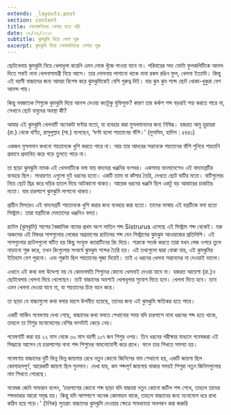 ```yaml
---
extends: _layouts.post
section: content
title: সোনামণিদের খেলার হতে খড়ি
date: ০৬/০৬/২০২০
subtitle: ঝুমঝুমি দিয়ে খেলা শুরু
excerpt: ঝুমঝুমি দিয়ে সোনামণিদের খেলার শুরু
---
```


ছোটবেলায় ঝুমঝুমি নিয়ে খেলাধুলা করেনি এমন লোক খুঁজে পাওয়া যাবে না। পরিবারের সদ্য ফোটা ফুলকলিটিকে আনন্দ দিতে সবাই নানা খেলনাসামগ্রী নিয়ে আসে। তার দোলনায় লাগানো থাকে নানা রকম রঙিন ফুল, খেলনা ইত্যাদি। কিন্তু এই বয়সী বাচ্চাদের জন্য আমরা বিশেষ করে ঝুমঝুমিকেই বেশি গুরুত্ব দিই। যার ঝুম ঝুম শব্দে ছোট খোকা-খুকুরা বেশ আনন্দ পায়।

কিন্তু নবজাতক শিশুকে ঝুমঝুমি দিয়ে আনন্দ দেওয়া কতটুকু যুক্তিযুক্ত? কারণ তার কর্কশ শব্দ বড়রাই সহ্য করতে পারে না, সেখানে ছোট বাবুদের অবস্থা কী?

আবার এই ঝুমঝুমি খেলনাটি অনেকটা ঘণ্টার মতো, যা ব্যবহার করা মুসলমানদের জন্য নিষিদ্ধ। হজরত আবু হুরায়রা (রা.) থেকে বর্ণিত, রাসুলুল্লাহ (সা.) বলেছেন, ‘ঘণ্টা হলো শয়তানের বাঁশি।’ (মুসলিম, হাদিস : ৫৪৪১)

একজন মুসলমান কখনো শয়তানকে খুশি করতে পারে না। আর তার আদরের সন্তানকে শয়তানের বাঁশি শুনিয়ে শয়তানি প্রভাবে প্রভাবিত করে গড়ে তুলতে পারে না।

তা ছাড়া ঝুমঝুমি নামক এই খেলনাটিকে বলা যায় বাদ্যযন্ত্র খঞ্জনির বংশধর। একসময় বাংলাদেশেও এই বাদ্যযন্ত্রটির ব্যবহার ছিল। সাধারণত এগুলো দুই ধরনের হতো। একটি তামা বা কাঁসার তৈরি, দেখতে ছোট বাটির মতো। বাটিগুলোর নিচে ছোট ছিদ্র করে দড়ির হাতল দিয়ে আটকানো থাকত। আরেক ধরনের খঞ্জনি ছিল একটু বড় আকারের চাকতির মতো। যার চারপাশে ঝুমঝুমি লাগানো থাকত।

প্রাচীন মিসরেও এই বাদ্যযন্ত্রটি শয়তানকে খুশি করার জন্য ব্যবহার করা হতো। তাদের ভাষায় এই যন্ত্রটিকে বলা হতো সিস্ট্রাম। তারা যন্ত্রটিকে দেবতাদের খঞ্জনিও বলত।

র‌্যাটল (ঝুমঝুমি) সাপের বৈজ্ঞানিক নামের প্রথম অংশ লাতিন শব্দ Sistrurus এসেছে এই সিস্ট্রাম শব্দ থেকেই। মরু অঞ্চলের এই বিষধর সাপগুলোর লেজের অগ্রভাগের র‌্যাটলের শব্দ যেন সিস্ট্রামের ঝুমঝুম আওয়াজের প্রতিলিপি। এই সাপগুলোর র‌্যাটলগুলো ঘটিত হয় কিছু সংযুক্ত ক্যারাটিনের রিং দিয়ে। শত্রুকে সতর্ক করতে তারা যখন লেজ ওপরে তুলে নাড়ানো শুরু করে, তখন রিংগুলোর সংঘর্ষে ঝুমঝুম শব্দের তৈরি হয়। এই তথ্যগুলো দ্বারা বোঝা যায়, এই ঝুমঝুমির ইতিহাস বেশ পুরনো। এবং শুরুটা ছিল শয়তানের পূজা দিয়েই। তাই এ ধরনের খেলনা সন্তানদের না দেওয়াই ভালো।

এখানে এই কথা বলা উদ্দেশ্য নয় যে কোমলমতি শিশুদের কোনো খেলনাই দেওয়া যাবে না। হজরত আয়েশা (রা.)ও ছোটবেলায় খেলনা দিয়ে খেলেছেন। তাই বাচ্চাদের অবশ্যই খেলাধুলার সুযোগ দিতে হবে। খেলনা দিতে হবে। তবে এমন খেলনা দেওয়া যাবে না, যা শয়তানের চিহ্ন বহন করে।

তা ছাড়া যে বাচ্চাগুলো কথা বলার বয়সে উপনীত হয়েছে, তাদের জন্য এই ঝুমঝুমি ক্ষতিকর হতে পারে।

একটি মার্কিন গবেষণায় দেখা গেছে, বাচ্চাদের কথা বলতে শেখানোর সময় যদি চারপাশে নানা ধরনের শব্দ হতে থাকে, তাহলে তা শিশুর মনোযোগের বেশির ভাগটাই কেড়ে নেয়।

গবেষণাটি করা হয় ২২ মাস থেকে ৩০ মাস বয়সী ১০৭ জন শিশুর ওপর। তিন ধরনের পরীক্ষার মাধ্যমে গবেষকরা এই সিদ্ধান্তে আসেন যে চারপাশের নানা শব্দ শিশুদের অমনোযোগী করে রাখে। ফলে তার শিখতে সমস্যা হয়।

গবেষণায় বাচ্চাদের দুটি ভিন্ন ভিন্ন জায়গায় রেখে নতুন কোনো জিনিসের নাম শেখানো হয়, একটি জায়গা ছিল কোলাহলপূর্ণ, আরেকটি জায়গা ছিল সুনসান। দেখা যায়, কম শব্দপূর্ণ জায়গায় থাকার সময়ই শিশুরা নতুন জিনিসগুলোর নাম শিখতে পেরেছে।

গবেষক জেনি সাফরান বলেন, ‘চারপাশের কোনো শব্দ ছাড়া যদি বাচ্চারা নতুন কোনো জটিল শব্দ শেখে, তাহলে তাদের শব্দভাণ্ডার আরো সমৃদ্ধ হয়। কিন্তু যদি আশপাশে অনেক কোলাহল থাকে, তাহলে বাচ্চাদের জন্য মনোযোগ ধরে রাখা কঠিন হয়ে পড়ে।’ (টনিক) সুতরাং বাচ্চাদের ঝুমঝুমি দেওয়ার ক্ষেত্রে সাবধানতা অবলম্বন করা জরুরি
